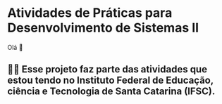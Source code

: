 # Atividades de Práticas para Desenvolvimento de Sistemas II

Olá :cowboy_hat_face:

## :student: Esse projeto faz parte das atividades que estou tendo no Instituto Federal de Educação, ciência e Tecnologia de Santa Catarina (IFSC).

